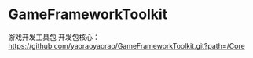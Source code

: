 # GameFrameworkToolkit
游戏开发工具包
开发包核心：https://github.com/yaoraoyaorao/GameFrameworkToolkit.git?path=/Core